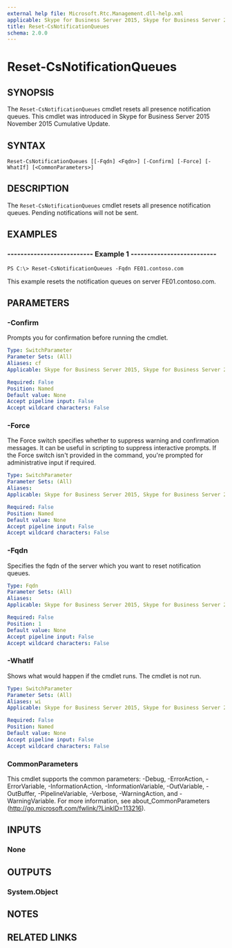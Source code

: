 ```yaml
---
external help file: Microsoft.Rtc.Management.dll-help.xml
applicable: Skype for Business Server 2015, Skype for Business Server 2019
title: Reset-CsNotificationQueues
schema: 2.0.0
---
```


# Reset-CsNotificationQueues

## SYNOPSIS
The `Reset-CsNotificationQueues` cmdlet resets all presence notification queues. This cmdlet was introduced in Skype for Business Server 2015 November 2015 Cumulative Update.

## SYNTAX
```
Reset-CsNotificationQueues [[-Fqdn] <Fqdn>] [-Confirm] [-Force] [-WhatIf] [<CommonParameters>]
```

## DESCRIPTION
The `Reset-CsNotificationQueues` cmdlet resets all presence notification queues. Pending notifications will not be sent.

## EXAMPLES

### -------------------------- Example 1 --------------------------
```
PS C:\> Reset-CsNotificationQueues -Fqdn FE01.contoso.com
```

This example resets the notification queues on server FE01.contoso.com.

## PARAMETERS

### -Confirm
Prompts you for confirmation before running the cmdlet.

```yaml
Type: SwitchParameter
Parameter Sets: (All)
Aliases: cf
Applicable: Skype for Business Server 2015, Skype for Business Server 2019

Required: False
Position: Named
Default value: None
Accept pipeline input: False
Accept wildcard characters: False
```

### -Force
The Force switch specifies whether to suppress warning and confirmation messages. It can be useful in scripting to suppress interactive prompts. If the Force switch isn't provided in the command, you're prompted for administrative input if required.

```yaml
Type: SwitchParameter
Parameter Sets: (All)
Aliases: 
Applicable: Skype for Business Server 2015, Skype for Business Server 2019

Required: False
Position: Named
Default value: None
Accept pipeline input: False
Accept wildcard characters: False
```

### -Fqdn
Specifies the fqdn of the server which you want to reset notification queues.

```yaml
Type: Fqdn
Parameter Sets: (All)
Aliases: 
Applicable: Skype for Business Server 2015, Skype for Business Server 2019

Required: False
Position: 1
Default value: None
Accept pipeline input: False
Accept wildcard characters: False
```

### -WhatIf
Shows what would happen if the cmdlet runs.
The cmdlet is not run.

```yaml
Type: SwitchParameter
Parameter Sets: (All)
Aliases: wi
Applicable: Skype for Business Server 2015, Skype for Business Server 2019

Required: False
Position: Named
Default value: None
Accept pipeline input: False
Accept wildcard characters: False
```

### CommonParameters
This cmdlet supports the common parameters: -Debug, -ErrorAction, -ErrorVariable, -InformationAction, -InformationVariable, -OutVariable, -OutBuffer, -PipelineVariable, -Verbose, -WarningAction, and -WarningVariable. For more information, see about_CommonParameters (http://go.microsoft.com/fwlink/?LinkID=113216).

## INPUTS

### None

## OUTPUTS

### System.Object

## NOTES

## RELATED LINKS

